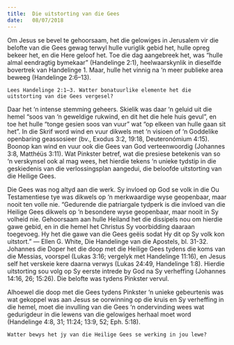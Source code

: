 ```yaml
---
title:  Die uitstorting van die Gees
date:   08/07/2018
---
```


Om Jesus se bevel te gehoorsaam, het die gelowiges in Jerusalem vir die belofte van die Gees gewag terwyl hulle vuriglik gebid het, hulle opreg bekeer het, en die Here geloof het. Toe die dag aangebreek het, was “hulle almal eendragtig bymekaar” (Handelinge 2:1), heelwaarskynlik in dieselfde bovertrek van Handelinge 1. Maar, hulle het vinnig na ‘n meer publieke area beweeg (Handelinge 2:6–13).

`Lees Handelinge 2:1–3. Watter bonatuurlike elemente het die uitstorting van die Gees vergesel?`

Daar het ‘n intense stemming geheers. Skielik was daar ‘n geluid uit die hemel “soos van ‘n geweldige rukwind, en dit het die hele huis gevul”, en toe het hulle “tonge gesien soos van vuur” wat “op elkeen van hulle gaan sit het”. In die Skrif word wind en vuur dikwels met ‘n visioen of ‘n Goddelike openbaring geassosieer (bv., Exodus 3:2, 19:18, Deuteronómium 4:15). Boonop kan wind en vuur ook die Gees van God verteenwoordig (Johannes 3:8, Matthéüs 3:11). Wat Pinkster betref, wat die presiese betekenis van so ‘n verskynsel ook al mag wees, het hierdie tekens ‘n unieke tydstip in die geskiedenis van die verlossingsplan aangedui, die beloofde uitstorting van die Heilige Gees.

Die Gees was nog altyd aan die werk. Sy invloed op God se volk in die Ou Testamentiese tye was dikwels op ‘n merkwaardige wyse geopenbaar, maar nooit ten volle nie. “Gedurende die patriargale tydperk is die invloed van die Heilige Gees dikwels op ‘n besondere wyse geopenbaar, maar nooit in Sy volheid nie. Gehoorsaam aan hulle Heiland het die dissipels nou om hierdie gawe gebid, en in die hemel het Christus Sy voorbidding daaraan toegevoeg. Hy het die gawe van die Gees geëis sodat Hy dit op Sy volk kon uitstort.” — Ellen G. White, Die Handelinge van die Apostels, bl. 31-32. Johannes die Doper het die doop met die Heilige Gees tydens die koms van die Messias, voorspel (Lukas 3:16; vergelyk met Handelinge 11:16), en Jesus self het verskeie kere daarna verwys (Lukas 24:49, Handelinge 1:8). Hierdie uitstorting sou volg op Sy eerste intrede by God na Sy verheffing (Johannes 14:16, 26; 15:26). Die belofte was tydens Pinkster vervul.

Alhoewel die doop met die Gees tydens Pinkster ‘n unieke gebeurtenis was wat gekoppel was aan Jesus se oorwinning op die kruis en Sy verheffing in die hemel, moet die invulling van die Gees ‘n ondervinding wees wat gedurigdeur in die lewens van die gelowiges herhaal moet word (Handelinge 4:8, 31; 11:24; 13:9, 52; Eph. 5:18).

`Watter bewys het jy van die Heilige Gees se werking in jou lewe?`